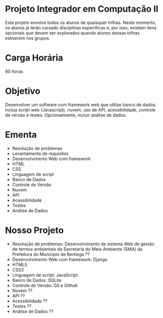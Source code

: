 # Projeto Integrador em Computação II
Este projeto envolve todos os alunos de quaisquer trilhas. Neste momento, os alunos já terão cursado disciplinas específicas e, por isso, existem itens opcionais que devem ser explorados quando alunos dessas trilhas estiverem nos grupos.

# Carga Horária
80 horas

# Objetivo
Desenvolver um software com framework web que utilize banco de dados, inclua script web (Javascript), nuvem, uso de API, acessibilidade, controle de versão e
testes. Opcionalmente, incluir análise de dados.

# Ementa
<ul>
  <li>Resolução de problemas</li>
  <li>Levantamento de requisitos</li>
  <li>Desenvolvimento Web com framework</li>
  <li>HTML</li>
  <li>CSS</li>
  <li>Linguagem de script</li>
  <li>Banco de Dados</li>
  <li>Controle de Versão</li>
  <li>Nuvem</li>
  <li>API</li>
  <li>Acessibilidade</li>
  <li>Testes</li>
  <li>Análise de Dados</li>
</ul>

# Nosso Projeto
<ul>
  <li>Resolução de problemas: Desenvolvimento de sistema Web de gestão de termos ambientais da Secretaria do Meio Ambiente (SMA) da Prefeitura do Município de Bertioga ??</li>
  <li>Desenvolvimento Web com framework: Django</li>
  <li>HTML5</li>
  <li>CSS3</li>
  <li>Linguagem de script: JavaScript</li>
  <li>Banco de Dados: SQLite</li>
  <li>Controle de Versão: Git e Github</li>
  <li>Nuvem ??</li>
  <li>API ??</li>
  <li>Acessibilidade ??</li>
  <li>Testes ??</li>
  <li>Análise de Dados ??</li>
</ul>
